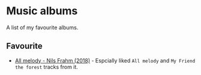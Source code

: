 # Music albums
A list of my favourite albums.

## Favourite
- [All melody - Nils Frahm (2018)](spotify:album:43hPjSOlltDtbjltUv24EV) - Espcially liked `All melody` and `My Friend the forest` tracks from it.